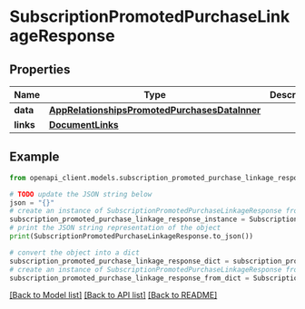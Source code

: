 # SubscriptionPromotedPurchaseLinkageResponse


## Properties

Name | Type | Description | Notes
------------ | ------------- | ------------- | -------------
**data** | [**AppRelationshipsPromotedPurchasesDataInner**](AppRelationshipsPromotedPurchasesDataInner.md) |  | 
**links** | [**DocumentLinks**](DocumentLinks.md) |  | 

## Example

```python
from openapi_client.models.subscription_promoted_purchase_linkage_response import SubscriptionPromotedPurchaseLinkageResponse

# TODO update the JSON string below
json = "{}"
# create an instance of SubscriptionPromotedPurchaseLinkageResponse from a JSON string
subscription_promoted_purchase_linkage_response_instance = SubscriptionPromotedPurchaseLinkageResponse.from_json(json)
# print the JSON string representation of the object
print(SubscriptionPromotedPurchaseLinkageResponse.to_json())

# convert the object into a dict
subscription_promoted_purchase_linkage_response_dict = subscription_promoted_purchase_linkage_response_instance.to_dict()
# create an instance of SubscriptionPromotedPurchaseLinkageResponse from a dict
subscription_promoted_purchase_linkage_response_from_dict = SubscriptionPromotedPurchaseLinkageResponse.from_dict(subscription_promoted_purchase_linkage_response_dict)
```
[[Back to Model list]](../README.md#documentation-for-models) [[Back to API list]](../README.md#documentation-for-api-endpoints) [[Back to README]](../README.md)



